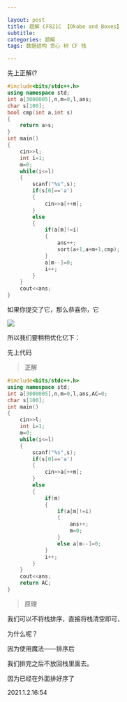 ```yaml
---

layout: post
title: 题解 CF821C 【Okabe and Boxes】
subtitle: 
categories: 题解
tags: 数据结构 贪心 树 CF 栈

---
```


先上正解(?

```cpp
#include<bits/stdc++.h>
using namespace std;
int a[3000005],n,m=0,l,ans;
char s[100];
bool cmp(int a,int s)
{
    return a>s;
}
int main()
{
    cin>>l;
    int i=1;
    m=0;
    while(i<=l)
    {
        scanf("%s",s);
        if(s[0]=='a')
        {
            cin>>a[++m];
        }
        else
        {
            if(a[m]!=i)
            {
                ans++;
                sort(a+1,a+m+1,cmp);
            }
            a[m--]=0;
            i++;
        }
    }
    cout<<ans;
}
```

如果你提交了它，那么恭喜你，它

![](https://cdn.jsdelivr.net/gh/fat-old-eight/fat-old-eight.github.io@main/pic/smqdgpjj.png)

所以我们要稍稍优化亿下：

先上代码

> 正解

```cpp
#include<bits/stdc++.h>
using namespace std;
int a[3000005],n,m=0,l,ans,AC=0;
char s[100];
int main()
{
    cin>>l;
    int i=1;
    m=0;
    while(i<=l)
    {
        scanf("%s",s);
        if(s[0]=='a')
        {
            cin>>a[++m];
        }
        else
        {
            if(m)
            {
                if(a[m]!=i)
                {
                    ans++;
                    m=0;
                }
                else a[m--]=0;
            }
            i++;
        }
    }
    cout<<ans;
    return AC;
}
```

> 原理

我们可以不将栈排序，直接将栈清空即可，

为什么呢？

因为使用魔法——排序后

我们排完之后不放回栈里面去。

因为已经在外面排好序了

2021.1.2.16:54
